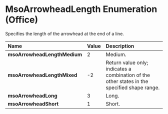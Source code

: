 
# MsoArrowheadLength Enumeration (Office)

Specifies the length of the arrowhead at the end of a line.



|**Name**|**Value**|**Description**|
|:-----|:-----|:-----|
| **msoArrowheadLengthMedium**|2|Medium.|
| **msoArrowheadLengthMixed**|-2|Return value only; indicates a combination of the other states in the specified shape range.|
| **msoArrowheadLong**|3|Long.|
| **msoArrowheadShort**|1|Short.|
